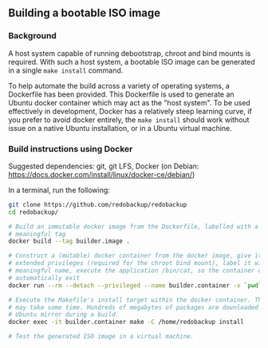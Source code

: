 ## Building a bootable ISO image

### Background

A host system capable of running debootstrap, chroot and bind mounts is required. With such a host system, a bootable ISO image can be generated in a single `make install` command.

To help automate the build across a variety of operating systems, a Dockerfile has been provided. This Dockerfile is used to generate an Ubuntu docker container which may act as the "host system". To be used effectively in development, Docker has a relatively steep learning curve, if you prefer to avoid docker entirely, the `make install` should work without issue on a native Ubuntu installation, or in a Ubuntu virtual machine.

### Build instructions using Docker

Suggested dependencies: git, git LFS, Docker (on Debian: https://docs.docker.com/install/linux/docker-ce/debian/)

In a terminal, run the following:
```bash
git clone https://github.com/redobackup/redobackup
cd redobackup/

# Build an immutable docker image from the Dockerfile, labelled with a
# meaningful tag
docker build --tag builder.image .

# Construct a (mutable) docker container from the docker image, give it
# extended privileges (required for the chroot bind mount), label it with a
# meaningful name, execute the application /bin/cat, so the container doesn't
# automatically exit
docker run --rm --detach --privileged --name builder.container -v `pwd`:/home/redobackup -t builder.image cat

# Execute the Makefile's install target within the docker container. This step
# may take some time. Hundreds of megabytes of packages are downloaded from the
# Ubuntu mirror during a build.
docker exec -it builder.container make -C /home/redobackup install 

# Test the generated ISO image in a virtual machine.
```
